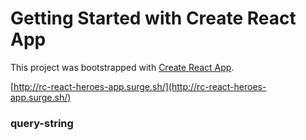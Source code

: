 # Getting Started with Create React App

This project was bootstrapped with [Create React App](https://github.com/facebook/create-react-app).

[http://rc-react-heroes-app.surge.sh/](http://rc-react-heroes-app.surge.sh/)

### query-string
